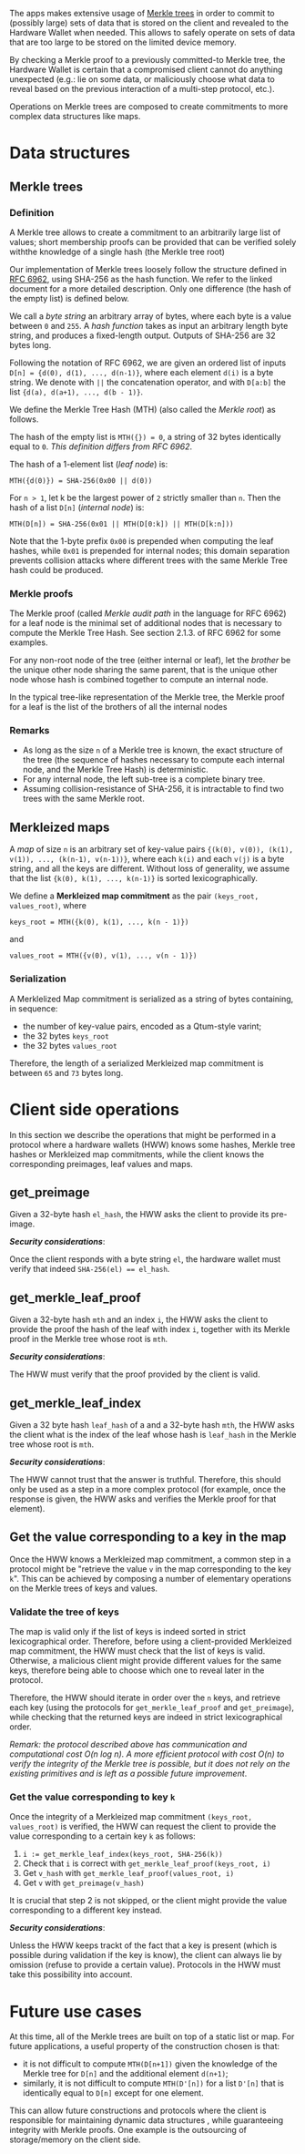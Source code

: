 
The apps makes extensive usage of [Merkle trees](https://en.wikipedia.org/wiki/Merkle_tree) in order to commit to (possibly large) sets of data that is stored on the client and revealed to the Hardware Wallet when needed. This allows to safely operate on sets of data that are too large to be stored on the limited device memory.

By checking a Merkle proof to a previously committed-to Merkle tree, the Hardware Wallet is certain that a compromised client cannot do anything unexpected (e.g.: lie on some data, or maliciously choose what data to reveal based on the previous interaction of a multi-step protocol, etc.).

Operations on Merkle trees are composed to create commitments to more complex data structures like maps.

# Data structures
## Merkle trees
### Definition

A Merkle tree allows to create a commitment to an arbitrarily large list of values; short membership proofs can be provided that can be verified solely withthe knowledge of a single hash (the Merkle tree root)

Our implementation of Merkle trees loosely follow the structure defined in [RFC 6962](https://www.rfc-editor.org/rfc/pdfrfc/rfc6962.txt.pdf), using SHA-256 as the hash function. We refer to the linked document for a more detailed description. Only one difference (the hash of the empty list) is defined below.

We call a *byte string* an arbitrary array of bytes, where each byte is a value between `0` and `255`. A *hash function* takes as input an arbitrary length byte string, and produces a fixed-length output. Outputs of SHA-256 are 32 bytes long.

Following the notation of RFC 6962, we are given an ordered list of inputs `D[n] = {d(0), d(1), ..., d(n-1)}`, where each element `d(i)` is a byte string. We denote with `||` the concatenation operator, and with `D[a:b]` the list `{d(a), d(a+1), ..., d(b - 1)}`.

We define the Merkle Tree Hash (MTH) (also called the *Merkle root*) as follows. 

The hash of the empty list is `MTH({}) = 0`, a string of 32 bytes identically equal to `0`. *This definition differs from RFC 6962*.

The hash of a 1-element list (*leaf node*) is:

    MTH({d(0)}) = SHA-256(0x00 || d(0))

For `n > 1`, let k be the largest power of `2` strictly smaller than `n`. Then the hash of a list `D[n]` (*internal node*) is:

    MTH(D[n]) = SHA-256(0x01 || MTH(D[0:k]) || MTH(D[k:n]))

Note that the 1-byte prefix `0x00` is prepended when computing the leaf hashes, while `0x01` is prepended for internal nodes; this domain separation prevents collision attacks where different trees with the same Merkle Tree hash could be produced.

### Merkle proofs

The Merkle proof (called *Merkle audit path* in the language for RFC 6962) for a leaf node is the minimal set of additional nodes that is necessary to compute the Merkle Tree Hash. See section 2.1.3. of RFC 6962 for some examples.

For any non-root node of the tree (either internal or leaf), let the *brother* be the unique other node sharing the same parent, that is the unique other node whose hash is combined together to compute an internal node.

In the typical tree-like representation of the Merkle tree, the Merkle proof for a leaf is the list of the brothers of all the internal nodes

### Remarks

- As long as the size `n` of a Merkle tree is known, the exact structure of the tree (the sequence of hashes necessary to compute each internal node, and the Merkle Tree Hash) is deterministic.
- For any internal node, the left sub-tree is a complete binary tree.
- Assuming collision-resistance of SHA-256, it is intractable to find two trees with the same Merkle root.

<!-- TODO: Size and leaf index in Merkle proof; how we use Merkle proofs -->

## Merkleized maps

A *map* of size `n` is an arbitrary set of key-value pairs `{(k(0), v(0)), (k(1), v(1)), ..., (k(n-1), v(n-1))}`, where each `k(i)` and each `v(j)` is a byte string, and all the keys are different. Without loss of generality, we assume that the list `{k(0), k(1), ..., k(n-1)}` is sorted lexicographically.

We define a **Merkleized map commitment** as the pair `(keys_root, values_root)`, where

    keys_root = MTH({k(0), k(1), ..., k(n - 1)})

and

    values_root = MTH({v(0), v(1), ..., v(n - 1)})

### Serialization

A Merklelized Map commitment is serialized as a string of bytes containing, in sequence:
- the number of key-value pairs, encoded as a Qtum-style varint;
- the 32 bytes `keys_root`
- the 32 bytes `values_root`

Therefore, the length of a serialized Merkleized map commitment is between `65` and `73` bytes long.

# Client side operations

In this section we describe the operations that might be performed in a protocol where a hardware wallets (HWW) knows some hashes, Merkle tree hashes or Merkleized map commitments, while the client knows the corresponding preimages, leaf values and maps.

## get_preimage

Given a 32-byte hash `el_hash`, the HWW asks the client to provide its pre-image.

***Security considerations***:

Once the client responds with a byte string `el`, the hardware wallet must verify that indeed `SHA-256(el) == el_hash`.

## get_merkle_leaf_proof

Given a 32-byte hash `mth` and an index `i`, the HWW asks the client to provide the proof the hash of the leaf with index `i`, together with its Merkle proof in the Merkle tree whose root is `mth`.

***Security considerations***:

The HWW must verify that the proof provided by the client is valid.

## get_merkle_leaf_index

Given a 32 byte hash `leaf_hash` of a and a 32-byte hash `mth`, the HWW asks the client what is the index of the leaf whose hash is `leaf_hash` in the Merkle tree whose root is `mth`.

***Security considerations***:

The HWW cannot trust that the answer is truthful. Therefore, this should only be used as a step in a more complex protocol (for example, once the response is given, the HWW asks and verifies the Merkle proof for that element).

## Get the value corresponding to a key in the map

Once the HWW knows a Merkleized map commitment, a common step in a protocol might be "retrieve the value `v` in the map corresponding to the key `k`". This can be achieved by composing a number of elementary operations on the Merkle trees of keys and values.

### Validate the tree of keys

The map is valid only if the list of keys is indeed sorted in strict lexicographical order. Therefore, before using a client-provided Merkleized map commitment, the HWW must check that the list of keys is valid. Otherwise, a malicious client might provide different values for the same keys, therefore being able to choose which one to reveal later in the protocol.

Therefore, the HWW should iterate in order over the `n` keys, and retrieve each key (using the protocols for `get_merkle_leaf_proof` and `get_preimage`), while checking that the returned keys are indeed in strict lexicographical order.

*Remark: the protocol described above has communication and computational cost O(n log n). A more efficient protocol with cost O(n) to verify the integrity of the Merkle tree is possible, but it does not rely on the existing primitives and is left as a possible future improvement*.

### Get the value corresponding to key `k`

Once the integrity of a Merkleized map commitment `(keys_root, values_root)` is verified, the HWW can request the client to provide the value corresponding to a certain key `k` as follows:

1) `i := get_merkle_leaf_index(keys_root, SHA-256(k))`
2) Check that `i` is correct with `get_merkle_leaf_proof(keys_root, i)`
3) Get `v_hash` with `get_merkle_leaf_proof(values_root, i)`
4) Get `v` with `get_preimage(v_hash)`

It is crucial that step 2 is not skipped, or the client might provide the value corresponding to a different key instead.

***Security considerations***:

Unless the HWW keeps trackt of the fact that a key is present (which is possible during validation if the key is know), the client can always lie by omission (refuse to provide a certain value). Protocols in the HWW must take this possibility into account.

# Future use cases

At this time, all of the Merkle trees are built on top of a static list or map. For future applications, a useful property of the construction chosen is that:
-  it is not difficult to compute `MTH(D[n+1])` given the knowledge of the Merkle tree for `D[n]` and the additional element `d(n+1)`;
- similarly, it is not difficult to compute `MTH(D'[n])` for a list `D'[n]` that is identically equal to `D[n]` except for one element.

This can allow future constructions and protocols where the client is responsible for maintaining dynamic data structures , while guaranteeing integrity with Merkle proofs. One example is the outsourcing of storage/memory on the client side.
